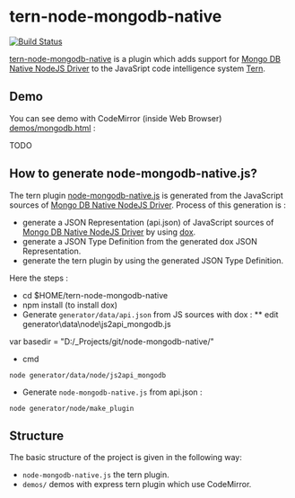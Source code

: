 # tern-node-mongodb-native

[![Build Status](https://secure.travis-ci.org/angelozerr/tern-node-mongodb-native.png)](http://travis-ci.org/angelozerr/tern-node-mongodb-native)

[tern-node-mongodb-native](https://github.com/angelozerr/tern-node-mongodb-native) is a plugin which adds support for [Mongo DB Native NodeJS Driver](http://mongodb.github.io/node-mongodb-native/) to the JavaSript code intelligence system [Tern](http://ternjs.net/).

## Demo

You can see demo with CodeMirror (inside Web Browser) [demos/mongodb.html](https://github.com/angelozerr/tern-node-mongodb-native/blob/master/demos/mongodb.html) :

TODO

## How to generate node-mongodb-native.js?

The tern plugin [node-mongodb-native.js](https://github.com/angelozerr/tern-node-mongodb-native/blob/master/node-mongodb-native.js) is generated from the JavaScript sources of [Mongo DB Native NodeJS Driver](http://mongodb.github.io/node-mongodb-native/).
Process of this generation is : 

 * generate a JSON Representation (api.json) of JavaScript sources of [Mongo DB Native NodeJS Driver](http://mongodb.github.io/node-mongodb-native/) by using [dox](https://github.com/visionmedia/dox).
 * generate a JSON Type Definition from the generated dox JSON Representation.
 * generate the tern plugin by using the generated JSON Type Definition.
 
Here the steps : 

 * cd $HOME/tern-node-mongodb-native
 * npm install (to install dox)
 * Generate `generator/data/api.json` from JS sources with dox : 
 ** edit generator\data\node\js2api_mongodb.js
 
 var basedir = "D:/_Projects/git/node-mongodb-native/"
 
  * cmd
  
`node generator/data/node/js2api_mongodb`

 * Generate `node-mongodb-native.js` from api.json : 
 
`node generator/node/make_plugin`


## Structure

The basic structure of the project is given in the following way:

* `node-mongodb-native.js` the tern plugin.
* `demos/` demos with express tern plugin which use CodeMirror.

